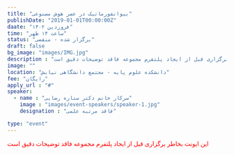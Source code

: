 ```yaml
---
title: "بیوانفورماتیک در عصر هوش مصنوعی"
publishDate: "2019-01-01T00:00:00Z"
daate: "۱۴۰۲ فروردین"
time: "ساعت ۱۴ ظهر"
status: "برگزار شده - منقضی"
draft: false
bg_image: "images/IMG.jpg"
description : "این ایونت بخاطر برگزاری قبل از ایجاد پلتفرم مجموعه فاقد توضیحات دقیق است"
image: ""
location: "دانشکده علوم پایه - مجتمع دانشگاهی نیایش"
fee: "رایگان"
apply_url : "#"
speaker:
  - name : "سرکار خانم دکتر ستاره رضایی"
    image : "images/event-speakers/speaker-1.jpg"
    designation : "فاقد مرتبه علمی"

type: "event"
---
```


<p style="color: red;">این ایونت بخاطر برگزاری قبل از ایجاد پلتفرم مجموعه فاقد توضیحات دقیق است</p>